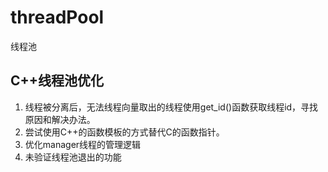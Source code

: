 # threadPool
线程池

## C++线程池优化
1. 线程被分离后，无法线程向量取出的线程使用get_id()函数获取线程id，寻找原因和解决办法。
2. 尝试使用C++的函数模板的方式替代C的函数指针。
3. 优化manager线程的管理逻辑
4. 未验证线程池退出的功能

